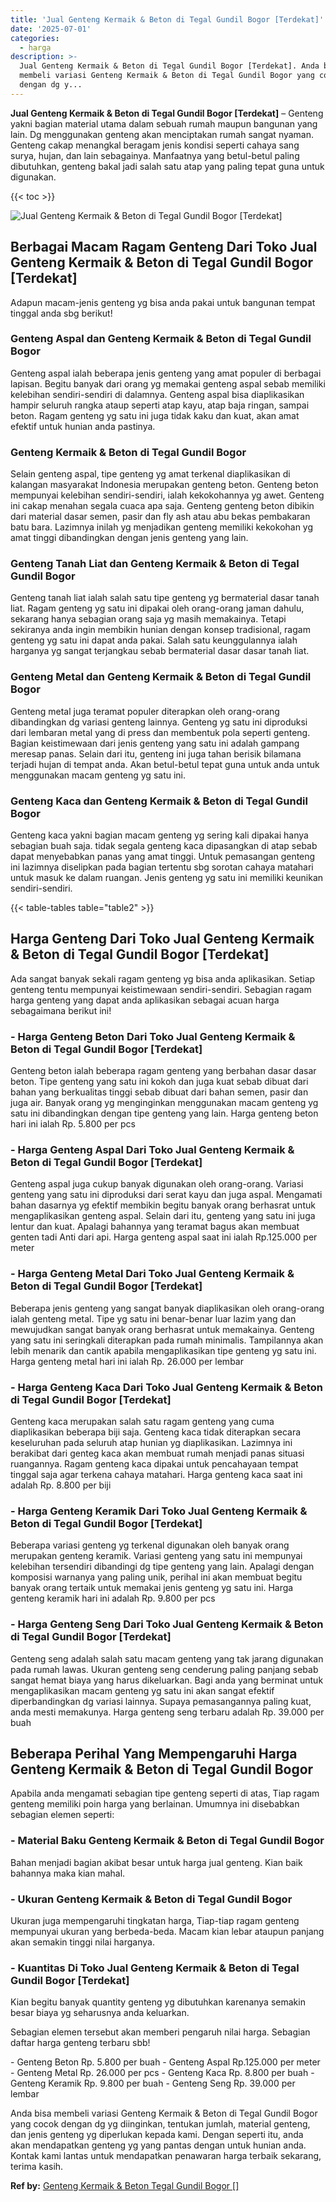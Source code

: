 ```yaml
---
title: 'Jual Genteng Kermaik & Beton di Tegal Gundil Bogor [Terdekat]'
date: '2025-07-01'
categories:
  - harga
description: >-
  Jual Genteng Kermaik & Beton di Tegal Gundil Bogor [Terdekat]. Anda bisa
  membeli variasi Genteng Kermaik & Beton di Tegal Gundil Bogor yang cocok
  dengan dg y...
---
```


**Jual Genteng Kermaik & Beton di Tegal Gundil Bogor \[Terdekat\]** – Genteng yakni bagian material utama dalam sebuah rumah maupun bangunan yang lain. Dg menggunakan genteng akan menciptakan rumah sangat nyaman. Genteng cakap menangkal beragam jenis kondisi seperti cahaya sang surya, hujan, dan lain sebagainya. Manfaatnya yang betul-betul paling dibutuhkan, genteng bakal jadi salah satu atap yang paling tepat guna untuk digunakan.

{{< toc >}}

![Jual Genteng Kermaik & Beton di Tegal Gundil Bogor [Terdekat]](/images/genteng-minimalis-murah18.png)

## Berbagai Macam Ragam Genteng Dari Toko Jual Genteng Kermaik & Beton di Tegal Gundil Bogor \[Terdekat\]

Adapun macam-jenis genteng yg bisa anda pakai untuk bangunan tempat tinggal anda sbg berikut!

### Genteng Aspal dan Genteng Kermaik & Beton di Tegal Gundil Bogor

Genteng aspal ialah beberapa jenis genteng yang amat populer di berbagai lapisan. Begitu banyak dari orang yg memakai genteng aspal sebab memiliki kelebihan sendiri-sendiri di dalamnya. Genteng aspal bisa diaplikasikan hampir seluruh rangka ataup seperti atap kayu, atap baja ringan, sampai beton. Ragam genteng yg satu ini juga tidak kaku dan kuat, akan amat efektif untuk hunian anda pastinya.

### Genteng Kermaik & Beton di Tegal Gundil Bogor

Selain genteng aspal, tipe genteng yg amat terkenal diaplikasikan di kalangan masyarakat Indonesia merupakan genteng beton. Genteng beton mempunyai kelebihan sendiri-sendiri, ialah kekokohannya yg awet. Genteng ini cakap menahan segala cuaca apa saja. Genteng genteng beton dibikin dari material dasar semen, pasir dan fly ash atau abu bekas pembakaran batu bara. Lazimnya inilah yg menjadikan genteng memiliki kekokohan yg amat tinggi dibandingkan dengan jenis genteng yang lain.

### Genteng Tanah Liat dan Genteng Kermaik & Beton di Tegal Gundil Bogor

Genteng tanah liat ialah salah satu tipe genteng yg bermaterial dasar tanah liat. Ragam genteng yg satu ini dipakai oleh orang-orang jaman dahulu, sekarang hanya sebagian orang saja yg masih memakainya. Tetapi sekiranya anda ingin membikin hunian dengan konsep tradisional, ragam genteng yg satu ini dapat anda pakai. Salah satu keunggulannya ialah harganya yg sangat terjangkau sebab bermaterial dasar dasar tanah liat.

### Genteng Metal dan Genteng Kermaik & Beton di Tegal Gundil Bogor

Genteng metal juga teramat populer diterapkan oleh orang-orang dibandingkan dg variasi genteng lainnya. Genteng yg satu ini diproduksi dari lembaran metal yang di press dan membentuk pola seperti genteng. Bagian keistimewaan dari jenis genteng yang satu ini adalah gampang meresap panas. Selain dari itu, genteng ini juga tahan berisik bilamana terjadi hujan di tempat anda. Akan betul-betul tepat guna untuk anda untuk menggunakan macam genteng yg satu ini.

### Genteng Kaca dan Genteng Kermaik & Beton di Tegal Gundil Bogor

Genteng kaca yakni bagian macam genteng yg sering kali dipakai hanya sebagian buah saja. tidak segala genteng kaca dipasangkan di atap sebab dapat menyebabkan panas yang amat tinggi. Untuk pemasangan genteng ini lazimnya diselipkan pada bagian tertentu sbg sorotan cahaya matahari untuk masuk ke dalam ruangan. Jenis genteng yg satu ini memiliki keunikan sendiri-sendiri.

{{< table-tables table="table2" >}}

## Harga Genteng Dari Toko Jual Genteng Kermaik & Beton di Tegal Gundil Bogor \[Terdekat\]

Ada sangat banyak sekali ragam genteng yg bisa anda aplikasikan. Setiap genteng tentu mempunyai keistimewaan sendiri-sendiri. Sebagian ragam harga genteng yang dapat anda aplikasikan sebagai acuan harga sebagaimana berikut ini!

### \- Harga Genteng Beton Dari Toko Jual Genteng Kermaik & Beton di Tegal Gundil Bogor \[Terdekat\]

Genteng beton ialah beberapa ragam genteng yang berbahan dasar dasar beton. Tipe genteng yang satu ini kokoh dan juga kuat sebab dibuat dari bahan yang berkualitas tinggi sebab dibuat dari bahan semen, pasir dan juga air. Banyak orang yg menginginkan menggunakan macam genteng yg satu ini dibandingkan dengan tipe genteng yang lain. Harga genteng beton hari ini ialah Rp. 5.800 per pcs

### \- Harga Genteng Aspal Dari Toko Jual Genteng Kermaik & Beton di Tegal Gundil Bogor \[Terdekat\]

Genteng aspal juga cukup banyak digunakan oleh orang-orang. Variasi genteng yang satu ini diproduksi dari serat kayu dan juga aspal. Mengamati bahan dasarnya yg efektif membikin begitu banyak orang berhasrat untuk mengaplikasikan genteng aspal. Selain dari itu, genteng yang satu ini juga lentur dan kuat. Apalagi bahannya yang teramat bagus akan membuat genten tadi Anti dari api. Harga genteng aspal saat ini ialah Rp.125.000 per meter

### \- Harga Genteng Metal Dari Toko Jual Genteng Kermaik & Beton di Tegal Gundil Bogor \[Terdekat\]

Beberapa jenis genteng yang sangat banyak diaplikasikan oleh orang-orang ialah genteng metal. Tipe yg satu ini benar-benar luar lazim yang dan mewujudkan sangat banyak orang berhasrat untuk memakainya. Genteng yang satu ini seringkali diterapkan pada rumah minimalis. Tampilannya akan lebih menarik dan cantik apabila mengaplikasikan tipe genteng yg satu ini. Harga genteng metal hari ini ialah Rp. 26.000 per lembar

### \- Harga Genteng Kaca Dari Toko Jual Genteng Kermaik & Beton di Tegal Gundil Bogor \[Terdekat\]

Genteng kaca merupakan salah satu ragam genteng yang cuma diaplikasikan beberapa biji saja. Genteng kaca tidak diterapkan secara keseluruhan pada seluruh atap hunian yg diaplikasikan. Lazimnya ini berakibat dari genteg kaca akan membuat rumah menjadi panas situasi ruangannya. Ragam genteng kaca dipakai untuk pencahayaan tempat tinggal saja agar terkena cahaya matahari. Harga genteng kaca saat ini adalah Rp. 8.800 per biji

### \- Harga Genteng Keramik Dari Toko Jual Genteng Kermaik & Beton di Tegal Gundil Bogor \[Terdekat\]

Beberapa variasi genteng yg terkenal digunakan oleh banyak orang merupakan genteng keramik. Variasi genteng yang satu ini mempunyai kelebihan tersendiri dibandingi dg tipe genteng yang lain. Apalagi dengan komposisi warnanya yang paling unik, perihal ini akan membuat begitu banyak orang tertaik untuk memakai jenis genteng yg satu ini. Harga genteng keramik hari ini adalah Rp. 9.800 per pcs

### \- Harga Genteng Seng Dari Toko Jual Genteng Kermaik & Beton di Tegal Gundil Bogor \[Terdekat\]

Genteng seng adalah salah satu macam genteng yang tak jarang digunakan pada rumah lawas. Ukuran genteng seng cenderung paling panjang sebab sangat hemat biaya yang harus dikeluarkan. Bagi anda yang berminat untuk mengaplikasikan macam genteng yg satu ini akan sangat efektif diperbandingkan dg variasi lainnya. Supaya pemasangannya paling kuat, anda mesti memakunya. Harga genteng seng terbaru adalah Rp. 39.000 per buah

## Beberapa Perihal Yang Mempengaruhi Harga Genteng Kermaik & Beton di Tegal Gundil Bogor

Apabila anda mengamati sebagian tipe genteng seperti di atas, Tiap ragam genteng memiliki poin harga yang berlainan. Umumnya ini disebabkan sebagian elemen seperti:

### \- Material Baku Genteng Kermaik & Beton di Tegal Gundil Bogor

Bahan menjadi bagian akibat besar untuk harga jual genteng. Kian baik bahannya maka kian mahal.

### \- Ukuran Genteng Kermaik & Beton di Tegal Gundil Bogor

Ukuran juga mempengaruhi tingkatan harga, Tiap-tiap ragam genteng mempunyai ukuran yang berbeda-beda. Macam kian lebar ataupun panjang akan semakin tinggi nilai harganya.

### \- Kuantitas Di Toko Jual Genteng Kermaik & Beton di Tegal Gundil Bogor \[Terdekat\]

Kian begitu banyak quantity genteng yg dibutuhkan karenanya semakin besar biaya yg seharusnya anda keluarkan.

Sebagian elemen tersebut akan memberi pengaruh nilai harga. Sebagian daftar harga genteng terbaru sbb!

\- Genteng Beton Rp. 5.800 per buah - Genteng Aspal Rp.125.000 per meter - Genteng Metal Rp. 26.000 per pcs - Genteng Kaca Rp. 8.800 per buah - Genteng Keramik Rp. 9.800 per buah - Genteng Seng Rp. 39.000 per lembar

Anda bisa membeli variasi Genteng Kermaik & Beton di Tegal Gundil Bogor yang cocok dengan dg yg diinginkan, tentukan jumlah, material genteng, dan jenis genteng yg diperlukan kepada kami. Dengan seperti itu, anda akan mendapatkan genteng yg yang pantas dengan untuk hunian anda. Kontak kami lantas untuk mendapatkan penawaran harga terbaik sekarang, terima kasih.

**Ref by:**  [Genteng Kermaik & Beton  Tegal Gundil Bogor []](https://id.wikipedia.org/wiki/Genteng)
